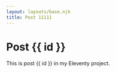 ```yaml
---
layout: layouts/base.njk
title: Post 11111
---
```


# Post {{ id }}

This is post {{ id }} in my Eleventy project.
